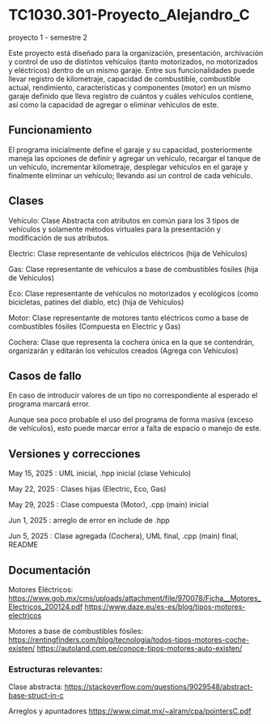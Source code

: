 # TC1030.301-Proyecto_Alejandro_C

proyecto 1 - semestre 2

Este proyecto está diseñado para la organización, presentación, archivación y control de uso de distintos vehículos (tanto motorizados, no motorizados y eléctricos) dentro de un mismo garaje. Entre sus funcionalidades puede llevar registro de kilometraje, capacidad de combustible, combustible actual, rendimiento, características y componentes (motor) en un mismo garaje definido que lleva registro de cuántos y cuáles vehículos contiene, así como la capacidad de agregar o eliminar vehículos de este.

## Funcionamiento
El programa inicialmente define el garaje y su capacidad, posteriormente maneja las opciones de definir y agregar un vehículo, recargar el tanque de un vehículo, incrementar kilometraje, desplegar vehículos en el garaje y finalmente eliminar un vehículo; llevando asi un control de cada vehículo.

## Clases
Vehículo: Clase Abstracta con atributos en común para los 3 tipos de vehículos y solamente métodos virtuales para la presentación y modificación de sus atributos.

Electric: Clase representante de vehículos eléctricos (hija de Vehículos)

Gas: Clase representante de vehículos a base de combustibles fósiles (hija de Vehículos)

Eco: Clase representante de vehículos no motorizados y ecológicos (como bicicletas, patines del diablo, etc) (hija de Vehículos)

Motor: Clase representante de motores tanto eléctricos como a base de combustibles fósiles (Compuesta en Electric y Gas)

Cochera: Clase que representa la cochera única en la que se contendrán, organizarán y editarán los vehículos creados (Agrega con Vehículos)

## Casos de fallo
En caso de introducir valores de un tipo no correspondiente al esperado el programa marcará error.

Aunque sea poco probable el uso del programa de forma masiva (exceso de vehículos), esto puede marcar error a falta de espacio o manejo de este.

## Versiones y correcciones
May 15, 2025 : UML inicial, .hpp inicial (clase Vehiculo)

May 22, 2025 : Clases hijas (Electric, Eco, Gas)

May 29, 2025 : Clase compuesta (Motor), .cpp (main) inicial

Jun 1, 2025 : arreglo de error en include de .hpp

Jun 5, 2025 : Clase agregada (Cochera), UML final, .cpp (main) final, README

## Documentación

Motores Eléctricos:
https://www.gob.mx/cms/uploads/attachment/file/970078/Ficha__Motores_Electricos_200124.pdf
https://www.daze.eu/es-es/blog/tipos-motores-electricos

Motores a base de combustibles fósiles:
https://rentingfinders.com/blog/tecnologia/todos-tipos-motores-coche-existen/
https://autoland.com.pe/conoce-tipos-motores-auto-existen/

### Estructuras relevantes:

Clase abstracta:
https://stackoverflow.com/questions/9029548/abstract-base-struct-in-c

Arreglos y apuntadores
https://www.cimat.mx/~alram/cpa/pointersC.pdf
